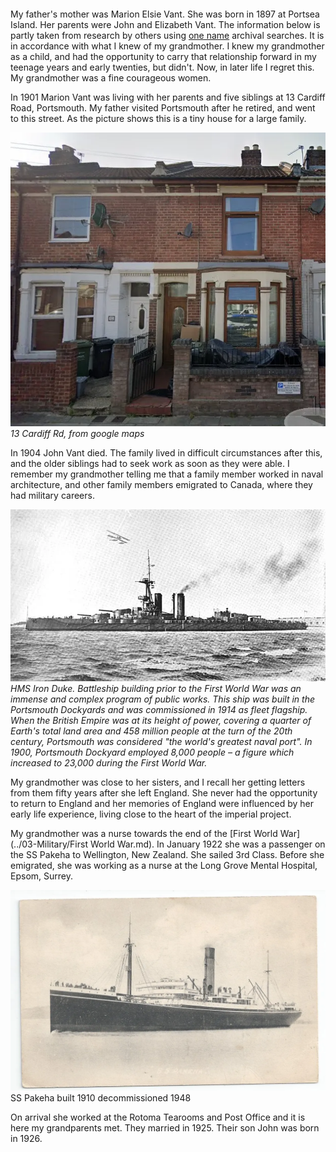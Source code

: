 ```
```
My father's mother was Marion Elsie Vant. She was born in 1897 at Portsea Island. Her parents were John and Elizabeth Vant. The information below is partly taken from research by others using [one name](https://vant.one-name.net/getperson.php?personID=I1684&tree=VK3) archival searches. It is in accordance with what I knew of my grandmother. I knew my grandmother as a child, and had the opportunity to carry that relationship forward in my teenage years and early twenties, but didn't. Now, in later life I regret this. My grandmother was a fine courageous women. 

In 1901 Marion Vant was living with her parents and five siblings at 13 Cardiff Road, Portsmouth.  My father visited Portsmouth after he retired, and went to this street. As the picture shows this is a tiny house for a large family. 

![13_Cardiff_Rd_-_Google_Maps](../../assets/03-Mother.webp)
*13 Cardiff Rd, from google maps*

In 1904 John Vant died. The family lived in difficult circumstances after this, and the older siblings had to seek work as soon as they were able. I remember my grandmother telling me that a family member worked in naval architecture, and other family members emigrated to Canada, where they had military careers. 

![HMS_Iron_Duke](../../assets/03-Mother-1.webp)
*HMS Iron Duke. Battleship building prior to the First World War was an immense and complex program of public works. This ship was built in the Portsmouth Dockyards and was commissioned in 1914 as fleet flagship. When the British Empire was at its height of power, covering a quarter of Earth's total land area and 458 million people at the turn of the 20th century, Portsmouth was considered "the world's greatest naval port". In 1900, Portsmouth Dockyard employed 8,000 people – a figure which increased to 23,000 during the First World War.*

My grandmother was close to her sisters, and I recall her getting letters from them fifty years after she left England. She never had the opportunity to return to England and her memories of England were influenced by her early life experience, living close to the heart of the imperial project.

My grandmother was a nurse towards the end of the [First World War](../03-Military/First World War.md).  In January 1922 she was a passenger on the SS Pakeha to Wellington, New Zealand. She sailed 3rd Class. Before she emigrated, she was working as a nurse at the Long Grove Mental Hospital, Epsom, Surrey. 

![pakeha](../../assets/03-Mother-2.webp)  
SS Pakeha built 1910 decommissioned 1948

On arrival she worked at the Rotoma Tearooms and Post Office and it is here my grandparents met. They married in 1925. Their son John was born in 1926.
